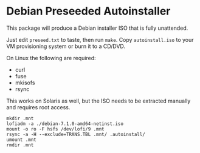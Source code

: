 # Debian Preseeded Autoinstaller

This package will produce a Debian installer ISO that is fully unattended.

Just edit `preseed.txt` to taste, then run `make`.
Copy `autoinstall.iso` to your VM provisioning system or burn it to a CD/DVD.

On Linux the following are required:

* curl
* fuse
* mkisofs
* rsync

This works on Solaris as well, but the ISO needs to be extracted manually and requires root access.

    mkdir .mnt
    lofiadm -a ./debian-7.1.0-amd64-netinst.iso
    mount -o ro -F hsfs /dev/lofi/9 .mnt
    rsync -a -H --exclude=TRANS.TBL .mnt/ .autoinstall/
    umount .mnt
    rmdir .mnt
